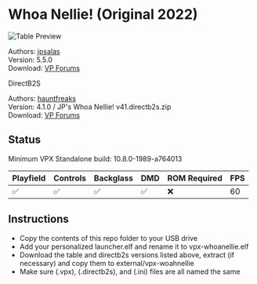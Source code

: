 # Whoa Nellie! (Original 2022)

![Table Preview](../../vpx-whoanellie.png)

Authors: [jpsalas](https://www.vpforums.org/index.php?showuser=277)  
Version: 5.5.0  
Download: [VP Forums](https://www.vpforums.org/index.php?app=downloads&showfile=16889)

DirectB2S

Authors: [hauntfreaks](https://www.vpforums.org/index.php?showuser=73849)  
Version: 4.1.0 / JP's Whoa Nellie! v41.directb2s.zip  
Download: [VP Forums](https://www.vpforums.org/index.php?app=downloads&showfile=16889)

## Status 

Minimum VPX Standalone build: 10.8.0-1989-a764013

| Playfield | Controls | Backglass | DMD | ROM Required | FPS | 
|-----------|----------|-----------|-----|--------------|-----|
| :white_check_mark: | :white_check_mark: | :white_check_mark: | :white_check_mark: | :x: | 60 |

## Instructions

- Copy the contents of this repo folder to your USB drive
- Add your personalized launcher.elf and rename it to vpx-whoanellie.elf
- Download the table and directb2s versions listed above, extract (if necessary) and copy them to external/vpx-woahnellie
- Make sure (.vpx), (.directb2s), and (.ini) files are all named the same
